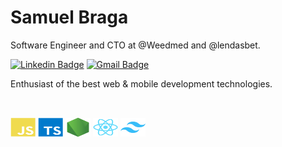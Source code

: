 # Samuel Braga 

Software Engineer and CTO at @Weedmed and @lendasbet.
 
[![Linkedin Badge](https://img.shields.io/badge/-Samuel%20Braga-00875f?style=flat-square&logo=Linkedin&logoColor=white&link=https://www.linkedin.com/in/samuel-braga-gomes-fogaça-0702bb1ab/)](https://www.linkedin.com/in/samuel-braga-gomes-fogaça-0702bb1ab/) 
[![Gmail Badge](https://img.shields.io/badge/-samuelfogacadev@gmail.com-00875f?style=flat-square&logo=Gmail&logoColor=white&link=mailtosamuelfogacadev@gmail.com)](mailto:samuelfogacadev@gmail.com)

Enthusiast of the best web & mobile development technologies.

  ##
 
<div style="display: inline_block"><br>
  <img align="center" alt="Js" height="30" width="40" src="https://raw.githubusercontent.com/devicons/devicon/master/icons/javascript/javascript-plain.svg">
  <img align="center" alt="Ts" height="30" width="40" src="https://raw.githubusercontent.com/devicons/devicon/master/icons/typescript/typescript-plain.svg">
  <img align="center" alt="Ts" height="30" width="40" src="https://raw.githubusercontent.com/devicons/devicon/master/icons/nodejs/nodejs-original.svg">
  <img align="center" alt="React" height="30" width="40" src="https://raw.githubusercontent.com/devicons/devicon/master/icons/react/react-original.svg">
  <img align="center" alt="Tailwindcss" height="30" width="40" src="https://raw.githubusercontent.com/devicons/devicon/master/icons/tailwindcss/tailwindcss-original.svg">
 </div>


